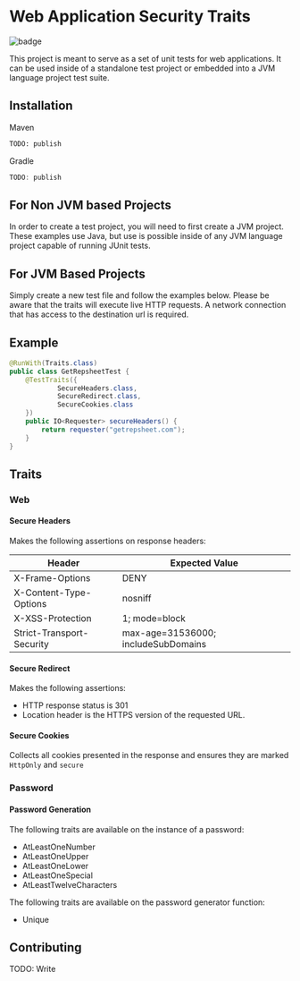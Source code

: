# Web Application Security Traits

![badge](https://action-badges.now.sh/abedra/web_security_traits?action=Java+CI)

This project is meant to serve as a set of unit tests for web applications. It can be used inside of a standalone test project or embedded into a JVM language project test suite.

## Installation

Maven
```xml
TODO: publish
```

Gradle
```groovy
TODO: publish
```

## For Non JVM based Projects

In order to create a test project, you will need to first create a JVM project. These examples use Java, but use is possible inside of any JVM language project capable of running JUnit tests.

## For JVM Based Projects

Simply create a new test file and follow the examples below. Please be aware that the traits will execute live HTTP requests. A network connection that has access to the destination url is required.

## Example

```java
@RunWith(Traits.class)
public class GetRepsheetTest {
    @TestTraits({
            SecureHeaders.class,
            SecureRedirect.class,
            SecureCookies.class
    })
    public IO<Requester> secureHeaders() {
        return requester("getrepsheet.com");
    }
}
```

## Traits

### Web

#### Secure Headers

Makes the following assertions on response headers:

| Header                   | Expected Value |
|--------------------------|------------------------------------|
|X-Frame-Options           | DENY                               |
|X-Content-Type-Options    | nosniff                            |
|X-XSS-Protection          | 1; mode=block                      |
|Strict-Transport-Security | max-age=31536000; includeSubDomains|

#### Secure Redirect

Makes the following assertions:

* HTTP response status is 301
* Location header is the HTTPS version of the requested URL.

#### Secure Cookies

Collects all cookies presented in the response and ensures they are marked `HttpOnly` and `secure`

### Password

#### Password Generation

The following traits are available on the instance of a password:

* AtLeastOneNumber
* AtLeastOneUpper
* AtLeastOneLower
* AtLeastOneSpecial
* AtLeastTwelveCharacters

The following traits are available on the password generator function:

* Unique

## Contributing

TODO: Write
